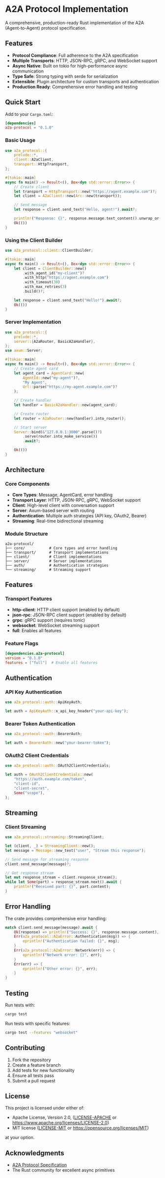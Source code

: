 # A2A Protocol Implementation

A comprehensive, production-ready Rust implementation of the A2A (Agent-to-Agent) protocol specification.

## Features

- **Protocol Compliance**: Full adherence to the A2A specification
- **Multiple Transports**: HTTP, JSON-RPC, gRPC, and WebSocket support
- **Async Native**: Built on tokio for high-performance async communication
- **Type Safe**: Strong typing with serde for serialization
- **Extensible**: Plugin architecture for custom transports and authentication
- **Production Ready**: Comprehensive error handling and testing

## Quick Start

Add to your `Cargo.toml`:

```toml
[dependencies]
a2a-protocol = "0.1.0"
```

### Basic Usage

```rust
use a2a_protocol::{
    prelude::*,
    client::A2aClient,
    transport::HttpTransport,
};

#[tokio::main]
async fn main() -> Result<(), Box<dyn std::error::Error>> {
    // Create client
    let transport = HttpTransport::new("https://agent.example.com")?;
    let client = A2aClient::new(Arc::new(transport));

    // Send message
    let response = client.send_text("Hello, agent!").await?;

    println!("Response: {}", response.message.text_content().unwrap_or("No content"));
    Ok(())
}
```

### Using the Client Builder

```rust
use a2a_protocol::client::ClientBuilder;

#[tokio::main]
async fn main() -> Result<(), Box<dyn std::error::Error>> {
    let client = ClientBuilder::new()
        .with_agent_id("my-client")?
        .with_http("https://agent.example.com")
        .with_timeout(30)
        .with_max_retries(3)
        .build()?;

    let response = client.send_text("Hello!").await?;
    Ok(())
}
```

### Server Implementation

```rust
use a2a_protocol::{
    prelude::*,
    server::{A2aRouter, BasicA2aHandler},
};
use axum::Server;

#[tokio::main]
async fn main() -> Result<(), Box<dyn std::error::Error>> {
    // Create agent card
    let agent_card = AgentCard::new(
        AgentId::new("my-agent")?,
        "My Agent",
        Url::parse("https://my-agent.example.com")?
    );

    // Create handler
    let handler = BasicA2aHandler::new(agent_card);

    // Create router
    let router = A2aRouter::new(handler).into_router();

    // Start server
    Server::bind(&"127.0.0.1:3000".parse()?)
        .serve(router.into_make_service())
        .await?;

    Ok(())
}
```

## Architecture

### Core Components

- **Core Types**: Message, AgentCard, error handling
- **Transport Layer**: HTTP, JSON-RPC, gRPC, WebSocket support
- **Client**: High-level client with conversation support
- **Server**: Axum-based server with routing
- **Authentication**: Multiple auth strategies (API key, OAuth2, Bearer)
- **Streaming**: Real-time bidirectional streaming

### Module Structure

```
a2a-protocol/
├── core/           # Core types and error handling
├── transport/      # Transport implementations
├── client/         # Client implementations
├── server/         # Server implementations
├── auth/           # Authentication strategies
└── streaming/      # Streaming support
```

## Features

### Transport Features

- **http-client**: HTTP client support (enabled by default)
- **json-rpc**: JSON-RPC client support (enabled by default)
- **grpc**: gRPC support (requires tonic)
- **websocket**: WebSocket streaming support
- **full**: Enables all features

### Feature Flags

```toml
[dependencies.a2a-protocol]
version = "0.1.0"
features = ["full"]  # Enable all features
```

## Authentication

### API Key Authentication

```rust
use a2a_protocol::auth::ApiKeyAuth;

let auth = ApiKeyAuth::x_api_key_header("your-api-key");
```

### Bearer Token Authentication

```rust
use a2a_protocol::auth::BearerAuth;

let auth = BearerAuth::new("your-bearer-token");
```

### OAuth2 Client Credentials

```rust
use a2a_protocol::auth::OAuth2ClientCredentials;

let auth = OAuth2ClientCredentials::new(
    "https://auth.example.com/token",
    "client-id",
    "client-secret",
    Some("scope"),
);
```

## Streaming

### Client Streaming

```rust
use a2a_protocol::streaming::StreamingClient;

let (client, _) = StreamingClient::new();
let message = Message::new_text("user", "Stream this response");

// Send message for streaming response
client.send_message(message)?;

// Get response stream
let mut response_stream = client.response_stream();
while let Some(part) = response_stream.next().await {
    println!("Received part: {}", part.content);
}
```

## Error Handling

The crate provides comprehensive error handling:

```rust
match client.send_message(message).await {
    Ok(response) => println!("Success: {}", response.message.content),
    Err(a2a_protocol::A2aError::Authentication(msg)) => {
        eprintln!("Authentication failed: {}", msg);
    }
    Err(a2a_protocol::A2aError::Network(err)) => {
        eprintln!("Network error: {}", err);
    }
    Err(err) => {
        eprintln!("Other error: {}", err);
    }
}
```

## Testing

Run tests with:

```bash
cargo test
```

Run tests with specific features:

```bash
cargo test --features "websocket"
```

## Contributing

1. Fork the repository
2. Create a feature branch
3. Add tests for new functionality
4. Ensure all tests pass
5. Submit a pull request

## License

This project is licensed under either of:

- Apache License, Version 2.0, ([LICENSE-APACHE](LICENSE-APACHE) or
  https://www.apache.org/licenses/LICENSE-2.0)
- MIT license ([LICENSE-MIT](LICENSE-MIT) or
  https://opensource.org/licenses/MIT)

at your option.

## Acknowledgments

- [A2A Protocol Specification](https://a2a-protocol.org/)
- The Rust community for excellent async primitives